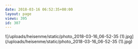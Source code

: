 ```yaml
---
date: 2018-03-16 06:52:35+00:00
layout: page
views: 395
id: 307
---
```




![/uploads/heisenme/static/photo_2018-03-16_06-52-35 (1).jpg](/uploads/heisenme/static/photo_2018-03-16_06-52-35 (1).jpg)
